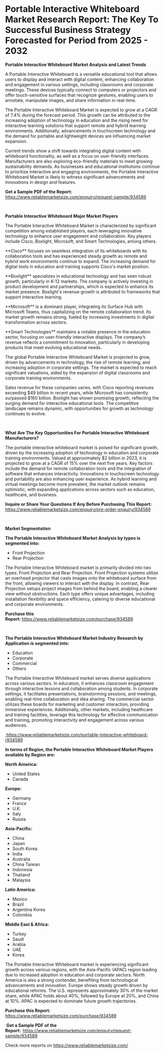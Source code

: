 <p><h1>Portable Interactive Whiteboard Market Research Report: The Key To Successful Business Strategy Forecasted for Period from 2025 - 2032</h1></p><p><strong>Portable Interactive Whiteboard Market Analysis and Latest Trends</strong></p>
<p><p>A Portable Interactive Whiteboard is a versatile educational tool that allows users to display and interact with digital content, enhancing collaboration and engagement in various settings, including classrooms and corporate meetings. These devices typically connect to computers or projectors and offer touch-sensitive surfaces that recognize gestures, enabling users to annotate, manipulate images, and share information in real-time.</p><p>The Portable Interactive Whiteboard Market is expected to grow at a CAGR of 7.4% during the forecast period. This growth can be attributed to the increasing adoption of technology in education and the rising need for interactive learning solutions that support remote and hybrid learning environments. Additionally, advancements in touchscreen technology and the demand for portable and lightweight devices are influencing market expansion.</p><p>Current trends show a shift towards integrating digital content with whiteboard functionality, as well as a focus on user-friendly interfaces. Manufacturers are also exploring eco-friendly materials to meet growing sustainability demands. As businesses and educational institutions continue to prioritize interactive and engaging environments, the Portable Interactive Whiteboard Market is likely to witness significant advancements and innovations in design and features.</p></p>
<p><strong>Get a Sample PDF of the Report:&nbsp;</strong> <a href="https://www.reliablemarketsize.com/enquiry/request-sample/934589?utm_campaign=2625&utm_medium=2&utm_source=Github&utm_content=ia&utm_term=07032025&utm_id=portable-interactive-whiteboard">https://www.reliablemarketsize.com/enquiry/request-sample/934589</a></p>
<p>&nbsp;</p>
<p><strong>Portable Interactive Whiteboard Major Market Players</strong></p>
<p><p>The Portable Interactive Whiteboard Market is characterized by significant competition among established players, each leveraging innovative technology to enhance user engagement and collaboration. Key players include Cisco, Boxlight, Microsoft, and Smart Technologies, among others.</p><p>**Cisco** focuses on seamless integration of its whiteboards with its collaboration tools and has experienced steady growth as remote and hybrid work environments continue to expand. The increasing demand for digital tools in education and training supports Cisco's market position.</p><p>**Boxlight** specializes in educational technology and has seen robust growth, particularly in K-12 markets. The company is actively investing in product development and partnerships, which is expected to enhance its market presence. Boxlight's revenue growth is attributed to frameworks that support interactive learning.</p><p>**Microsoft** is a dominant player, integrating its Surface Hub with Microsoft Teams, thus capitalizing on the remote collaboration trend. Its market growth remains strong, fueled by increasing investments in digital transformation across sectors.</p><p>**Smart Technologies** maintains a notable presence in the education sector, focusing on user-friendly interactive displays. The company’s revenue reflects a commitment to innovation, particularly in developing products that meet evolving educational needs.</p><p>The global Portable Interactive Whiteboard Market is projected to grow, driven by advancements in technology, the rise of remote learning, and increasing adoption in corporate settings. The market is expected to reach significant valuations, aided by the expansion of digital classrooms and corporate training environments.</p><p>Sales revenue for these companies varies, with Cisco reporting revenues exceeding $49 billion in recent years, while Microsoft has consistently surpassed $160 billion. Boxlight has shown promising growth, reflecting the surging demand for interactive educational tools. The competitive landscape remains dynamic, with opportunities for growth as technology continues to evolve.</p></p>
<p>&nbsp;</p>
<p><strong>What Are The Key Opportunities For Portable Interactive Whiteboard Manufacturers?</strong></p>
<p><p>The portable interactive whiteboard market is poised for significant growth, driven by the increasing adoption of technology in education and corporate training environments. Valued at approximately $2 billion in 2023, it is projected to grow at a CAGR of 15% over the next five years. Key factors include the demand for remote collaboration tools and the integration of software that enhances interactivity. Innovations in touchscreen technology and portability are also enhancing user experience. As hybrid learning and virtual meetings become more prevalent, the market outlook remains optimistic, with expanding applications across sectors such as education, healthcare, and business.</p></p>
<p><strong>Inquire or Share Your Questions If Any Before Purchasing This Report:</strong> <a href="https://www.reliablemarketsize.com/enquiry/pre-order-enquiry/934589?utm_campaign=2625&utm_medium=2&utm_source=Github&utm_content=ia&utm_term=07032025&utm_id=portable-interactive-whiteboard">https://www.reliablemarketsize.com/enquiry/pre-order-enquiry/934589</a></p>
<p>&nbsp;</p>
<p><strong>Market Segmentation</strong></p>
<p><strong>The Portable Interactive Whiteboard Market Analysis by types is segmented into:</strong></p>
<p><ul><li>Front Projection</li><li>Rear Projection</li></ul></p>
<p><p>The Portable Interactive Whiteboard market is primarily divided into two types: Front Projection and Rear Projection. Front Projection systems utilize an overhead projector that casts images onto the whiteboard surface from the front, allowing viewers to interact with the display. In contrast, Rear Projection setups project images from behind the board, enabling a clearer view without obstructions. Each type offers unique advantages, including installation flexibility and space efficiency, catering to diverse educational and corporate environments.</p></p>
<p><strong>Purchase this Report:&nbsp;</strong><a href="https://www.reliablemarketsize.com/purchase/934589?utm_campaign=2625&utm_medium=2&utm_source=Github&utm_content=ia&utm_term=07032025&utm_id=portable-interactive-whiteboard">https://www.reliablemarketsize.com/purchase/934589</a></p>
<p>&nbsp;</p>
<p><strong>The Portable Interactive Whiteboard Market Industry Research by Application is segmented into:</strong></p>
<p><ul><li>Education</li><li>Corporate</li><li>Commercial</li><li>Others</li></ul></p>
<p><p>The Portable Interactive Whiteboard market serves diverse applications across various sectors. In education, it enhances classroom engagement through interactive lessons and collaboration among students. In corporate settings, it facilitates presentations, brainstorming sessions, and meetings, enabling real-time collaboration and idea sharing. The commercial sector utilizes these boards for marketing and customer interaction, providing immersive experiences. Additionally, other markets, including healthcare and training facilities, leverage this technology for effective communication and training, promoting interactivity and engagement across various audiences.</p></p>
<p><a href="https://www.reliablemarketsize.com/portable-interactive-whiteboard-r934589?utm_campaign=2625&utm_medium=2&utm_source=Github&utm_content=ia&utm_term=07032025&utm_id=portable-interactive-whiteboard">&nbsp;https://www.reliablemarketsize.com/portable-interactive-whiteboard-r934589</a></p>
<p><strong>In terms of Region, the Portable Interactive Whiteboard Market Players available by Region are:</strong></p>
<p>
    <p> <strong> North America: </strong>
        <ul>
            <li>United States</li>
            <li>Canada</li>
        </ul>
        </p> 
    <p> <strong> Europe: </strong>
        <ul>
            <li>Germany</li>
            <li>France</li>
            <li>U.K.</li>
            <li>Italy</li>
            <li>Russia</li>
        </ul>
        </p> 
    <p> <strong> Asia-Pacific: </strong>
        <ul>
            <li>China</li>
            <li>Japan</li>
            <li>South Korea</li>
            <li>India</li>
            <li>Australia</li>
            <li>China Taiwan</li>
            <li>Indonesia</li>
            <li>Thailand</li>
            <li>Malaysia</li>
        </ul>
        </p> 
    <p> <strong> Latin America: </strong>
        <ul>
            <li>Mexico</li>
            <li>Brazil</li>
            <li>Argentina Korea</li>
            <li>Colombia</li>
        </ul>
        </p> 
    <p> <strong> Middle East & Africa: </strong>
        <ul>
            <li>Turkey</li>
            <li>Saudi</li>
            <li>Arabia</li>
            <li>UAE</li>
            <li>Korea</li>
        </ul>
    </p>
    </p>
<p><p>The Portable Interactive Whiteboard market is experiencing significant growth across various regions, with the Asia-Pacific (APAC) region leading due to increased adoption in education and corporate sectors. North America is also a strong contender, benefiting from technological advancements and innovation. Europe shows steady growth driven by educational reforms. The U.S. represents approximately 30% of the market share, while APAC holds about 40%, followed by Europe at 20%, and China at 10%. APAC is expected to dominate future growth trajectories.</p></p>
<p><strong>Purchase this Report: </strong><a href="https://www.reliablemarketsize.com/purchase/934589?utm_campaign=2625&utm_medium=2&utm_source=Github&utm_content=ia&utm_term=07032025&utm_id=portable-interactive-whiteboard">https://www.reliablemarketsize.com/purchase/934589</a></p>
<p>&nbsp;<strong>Get a Sample PDF of the Report:&nbsp;&nbsp;</strong><a href="https://www.reliablemarketsize.com/enquiry/request-sample/934589?utm_campaign=2625&utm_medium=2&utm_source=Github&utm_content=ia&utm_term=07032025&utm_id=portable-interactive-whiteboard">https://www.reliablemarketsize.com/enquiry/request-sample/934589</a></p>
<p><strong></strong></p>
<p>Check more reports on <a href="https://www.reliablemarketsize.com/?utm_campaign=2625&utm_medium=2&utm_source=Github&utm_content=ia&utm_term=07032025&utm_id=portable-interactive-whiteboard">https://www.reliablemarketsize.com/</a></p>